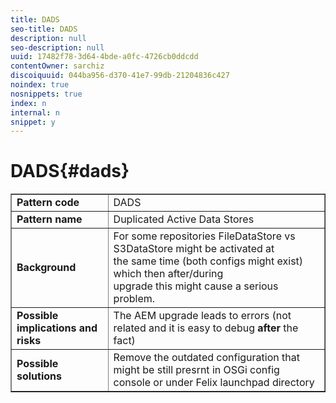```yaml
---
title: DADS
seo-title: DADS
description: null
seo-description: null
uuid: 17482f78-3d64-4bde-a0fc-4726cb0ddcdd
contentOwner: sarchiz
discoiquuid: 044ba956-d370-41e7-99db-21204836c427
noindex: true
nosnippets: true
index: n
internal: n
snippet: y
---
```


# DADS{#dads}

<table border="1" cellpadding="1" cellspacing="0" width="100%">
 <tbody>
  <tr>
   <td><strong>Pattern code</strong></td>
   <td>DADS</td>
  </tr>
  <tr>
   <td><strong>Pattern name</strong></td>
   <td>Duplicated Active Data Stores</td>
  </tr>
  <tr>
   <td><strong>Background</strong></td>
   <td>For some repositories FileDataStore vs S3DataStore might be activated at<br /> the same time (both configs might exist) which then after/during <br /> upgrade this might cause a serious problem.</td>
  </tr>
  <tr>
   <td><strong>Possible implications and risks</strong></td>
   <td>The AEM upgrade leads to errors (not related and it is easy to debug <strong>after</strong> the fact)</td>
  </tr>
  <tr>
   <td><strong>Possible solutions</strong></td>
   <td>Remove the outdated configuration that might be still presrnt in OSGi config console or under Felix launchpad directory</td>
  </tr>
 </tbody>
</table>


